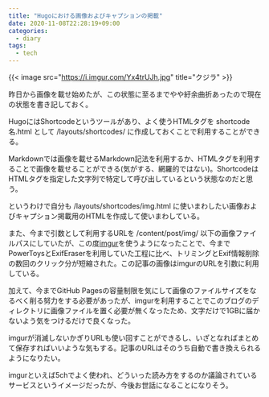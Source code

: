 ```yaml
---
title: "Hugoにおける画像およびキャプションの掲載"
date: 2020-11-08T22:28:19+09:00
categories:
  - diary
tags:
  - tech
---
```


{{< image src="https://i.imgur.com/Yx4trUJh.jpg" title="クジラ" >}}

昨日から画像を載せ始めたが、この状態に至るまでやや紆余曲折あったので現在の状態を書き記しておく。

HugoにはShortcodeというツールがあり、よく使うHTMLタグを shortcode名.html として /layouts/shortcodes/ に作成しておくことで利用することができる。

Markdownでは画像を載せるMarkdown記法を利用するか、HTMLタグを利用することで画像を載せることができる(気がする、網羅的ではない)。ShortcodeはHTMLタグを指定した文字列で特定して呼び出しているという状態なのだと思う。

というわけで自分も /layouts/shortcodes/img.html に使いまわしたい画像およびキャプション掲載用のHTMLを作成して使いまわしている。

また、今まで引数として利用するURLを /content/post/img/ 以下の画像ファイルパスにしていたが、この度[imgur](https://imgur.com/)を使うようになったことで、今までPowerToysとExifEraserを利用していた工程に比べ、トリミングとExif情報削除の数回のクリック分が短縮された。この記事の画像はimgurのURLを引数に利用している。

加えて、今までGitHub Pagesの容量制限を気にして画像のファイルサイズをなるべく削る努力をする必要があったが、imgurを利用することでこのブログのディレクトリに画像ファイルを置く必要が無くなったため、文字だけで1GBに届かないよう気をつけるだけで良くなった。

imgurが消滅しないかぎりURLも使い回すことができるし、いざとなればまとめて保存すればいいような気もする。記事のURLはそのうち自動で書き換えられるようになりたい。

imgurといえば5chでよく使われ、どういった読み方をするのか議論されているサービスというイメージだったが、今後お世話になることになりそう。